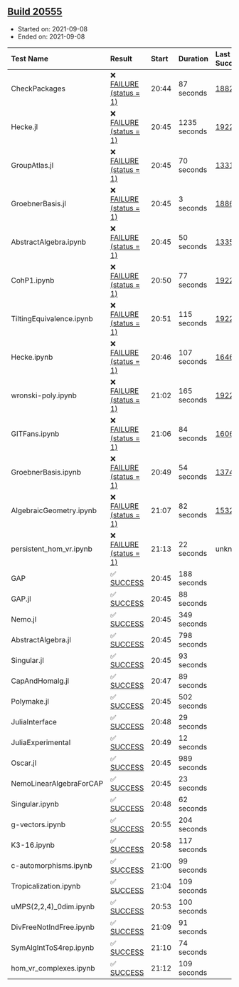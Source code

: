## [Build 20555](https://oscarci.mathematik.uni-kl.de/job/oscar/20555/)

* Started on: 2021-09-08
* Ended on: 2021-09-08

| Test Name    | Result | Start | Duration | Last Success | First Failure |
|:-------------|:-------|:------|:---------|:-------------|:--------------|
| CheckPackages | ❌ [FAILURE (status = 1)](https://oscarci.mathematik.uni-kl.de/job/oscar/20555/artifact/logs/build-20555/CheckPackages.log) | 20:44 | 87 seconds | [18822](https://oscarci.mathematik.uni-kl.de/job/oscar/18822/) | [18823](https://oscarci.mathematik.uni-kl.de/job/oscar/18823/) |
| Hecke.jl | ❌ [FAILURE (status = 1)](https://oscarci.mathematik.uni-kl.de/job/oscar/20555/artifact/logs/build-20555/Hecke.jl.log) | 20:45 | 1235 seconds | [19222](https://oscarci.mathematik.uni-kl.de/job/oscar/19222/) | [20152](https://oscarci.mathematik.uni-kl.de/job/oscar/20152/) |
| GroupAtlas.jl | ❌ [FAILURE (status = 1)](https://oscarci.mathematik.uni-kl.de/job/oscar/20555/artifact/logs/build-20555/GroupAtlas.jl.log) | 20:45 | 70 seconds | [13311](https://oscarci.mathematik.uni-kl.de/job/oscar/13311/) | [13312](https://oscarci.mathematik.uni-kl.de/job/oscar/13312/) |
| GroebnerBasis.jl | ❌ [FAILURE (status = 1)](https://oscarci.mathematik.uni-kl.de/job/oscar/20555/artifact/logs/build-20555/GroebnerBasis.jl.log) | 20:45 | 3 seconds | [18864](https://oscarci.mathematik.uni-kl.de/job/oscar/18864/) | [18865](https://oscarci.mathematik.uni-kl.de/job/oscar/18865/) |
| AbstractAlgebra.ipynb | ❌ [FAILURE (status = 1)](https://oscarci.mathematik.uni-kl.de/job/oscar/20555/artifact/logs/build-20555/AbstractAlgebra.ipynb.log) | 20:45 | 50 seconds | [13355](https://oscarci.mathematik.uni-kl.de/job/oscar/13355/) | [13356](https://oscarci.mathematik.uni-kl.de/job/oscar/13356/) |
| CohP1.ipynb | ❌ [FAILURE (status = 1)](https://oscarci.mathematik.uni-kl.de/job/oscar/20555/artifact/logs/build-20555/CohP1.ipynb.log) | 20:50 | 77 seconds | [19222](https://oscarci.mathematik.uni-kl.de/job/oscar/19222/) | [20152](https://oscarci.mathematik.uni-kl.de/job/oscar/20152/) |
| TiltingEquivalence.ipynb | ❌ [FAILURE (status = 1)](https://oscarci.mathematik.uni-kl.de/job/oscar/20555/artifact/logs/build-20555/TiltingEquivalence.ipynb.log) | 20:51 | 115 seconds | [19222](https://oscarci.mathematik.uni-kl.de/job/oscar/19222/) | [20152](https://oscarci.mathematik.uni-kl.de/job/oscar/20152/) |
| Hecke.ipynb | ❌ [FAILURE (status = 1)](https://oscarci.mathematik.uni-kl.de/job/oscar/20555/artifact/logs/build-20555/Hecke.ipynb.log) | 20:46 | 107 seconds | [16463](https://oscarci.mathematik.uni-kl.de/job/oscar/16463/) | [16464](https://oscarci.mathematik.uni-kl.de/job/oscar/16464/) |
| wronski-poly.ipynb | ❌ [FAILURE (status = 1)](https://oscarci.mathematik.uni-kl.de/job/oscar/20555/artifact/logs/build-20555/wronski-poly.ipynb.log) | 21:02 | 165 seconds | [19222](https://oscarci.mathematik.uni-kl.de/job/oscar/19222/) | [20152](https://oscarci.mathematik.uni-kl.de/job/oscar/20152/) |
| GITFans.ipynb | ❌ [FAILURE (status = 1)](https://oscarci.mathematik.uni-kl.de/job/oscar/20555/artifact/logs/build-20555/GITFans.ipynb.log) | 21:06 | 84 seconds | [16068](https://oscarci.mathematik.uni-kl.de/job/oscar/16068/) | [16069](https://oscarci.mathematik.uni-kl.de/job/oscar/16069/) |
| GroebnerBasis.ipynb | ❌ [FAILURE (status = 1)](https://oscarci.mathematik.uni-kl.de/job/oscar/20555/artifact/logs/build-20555/GroebnerBasis.ipynb.log) | 20:49 | 54 seconds | [13748](https://oscarci.mathematik.uni-kl.de/job/oscar/13748/) | [13749](https://oscarci.mathematik.uni-kl.de/job/oscar/13749/) |
| AlgebraicGeometry.ipynb | ❌ [FAILURE (status = 1)](https://oscarci.mathematik.uni-kl.de/job/oscar/20555/artifact/logs/build-20555/AlgebraicGeometry.ipynb.log) | 21:07 | 82 seconds | [15322](https://oscarci.mathematik.uni-kl.de/job/oscar/15322/) | [15323](https://oscarci.mathematik.uni-kl.de/job/oscar/15323/) |
| persistent_hom_vr.ipynb | ❌ [FAILURE (status = 1)](https://oscarci.mathematik.uni-kl.de/job/oscar/20555/artifact/logs/build-20555/persistent_hom_vr.ipynb.log) | 21:13 | 22 seconds | unknown | unknown |
| GAP | ✅ [SUCCESS](https://oscarci.mathematik.uni-kl.de/job/oscar/20555/artifact/logs/build-20555/GAP.log) | 20:45 | 188 seconds |  |  |
| GAP.jl | ✅ [SUCCESS](https://oscarci.mathematik.uni-kl.de/job/oscar/20555/artifact/logs/build-20555/GAP.jl.log) | 20:45 | 88 seconds |  |  |
| Nemo.jl | ✅ [SUCCESS](https://oscarci.mathematik.uni-kl.de/job/oscar/20555/artifact/logs/build-20555/Nemo.jl.log) | 20:45 | 349 seconds |  |  |
| AbstractAlgebra.jl | ✅ [SUCCESS](https://oscarci.mathematik.uni-kl.de/job/oscar/20555/artifact/logs/build-20555/AbstractAlgebra.jl.log) | 20:45 | 798 seconds |  |  |
| Singular.jl | ✅ [SUCCESS](https://oscarci.mathematik.uni-kl.de/job/oscar/20555/artifact/logs/build-20555/Singular.jl.log) | 20:45 | 93 seconds |  |  |
| CapAndHomalg.jl | ✅ [SUCCESS](https://oscarci.mathematik.uni-kl.de/job/oscar/20555/artifact/logs/build-20555/CapAndHomalg.jl.log) | 20:47 | 89 seconds |  |  |
| Polymake.jl | ✅ [SUCCESS](https://oscarci.mathematik.uni-kl.de/job/oscar/20555/artifact/logs/build-20555/Polymake.jl.log) | 20:45 | 502 seconds |  |  |
| JuliaInterface | ✅ [SUCCESS](https://oscarci.mathematik.uni-kl.de/job/oscar/20555/artifact/logs/build-20555/JuliaInterface.log) | 20:48 | 29 seconds |  |  |
| JuliaExperimental | ✅ [SUCCESS](https://oscarci.mathematik.uni-kl.de/job/oscar/20555/artifact/logs/build-20555/JuliaExperimental.log) | 20:49 | 12 seconds |  |  |
| Oscar.jl | ✅ [SUCCESS](https://oscarci.mathematik.uni-kl.de/job/oscar/20555/artifact/logs/build-20555/Oscar.jl.log) | 20:45 | 989 seconds |  |  |
| NemoLinearAlgebraForCAP | ✅ [SUCCESS](https://oscarci.mathematik.uni-kl.de/job/oscar/20555/artifact/logs/build-20555/NemoLinearAlgebraForCAP.log) | 20:45 | 23 seconds |  |  |
| Singular.ipynb | ✅ [SUCCESS](https://oscarci.mathematik.uni-kl.de/job/oscar/20555/artifact/logs/build-20555/Singular.ipynb.log) | 20:48 | 62 seconds |  |  |
| g-vectors.ipynb | ✅ [SUCCESS](https://oscarci.mathematik.uni-kl.de/job/oscar/20555/artifact/logs/build-20555/g-vectors.ipynb.log) | 20:55 | 204 seconds |  |  |
| K3-16.ipynb | ✅ [SUCCESS](https://oscarci.mathematik.uni-kl.de/job/oscar/20555/artifact/logs/build-20555/K3-16.ipynb.log) | 20:58 | 117 seconds |  |  |
| c-automorphisms.ipynb | ✅ [SUCCESS](https://oscarci.mathematik.uni-kl.de/job/oscar/20555/artifact/logs/build-20555/c-automorphisms.ipynb.log) | 21:00 | 99 seconds |  |  |
| Tropicalization.ipynb | ✅ [SUCCESS](https://oscarci.mathematik.uni-kl.de/job/oscar/20555/artifact/logs/build-20555/Tropicalization.ipynb.log) | 21:04 | 109 seconds |  |  |
| uMPS(2,2,4)_0dim.ipynb | ✅ [SUCCESS](https://oscarci.mathematik.uni-kl.de/job/oscar/20555/artifact/logs/build-20555/uMPS-2-2-4-_0dim.ipynb.log) | 20:53 | 100 seconds |  |  |
| DivFreeNotIndFree.ipynb | ✅ [SUCCESS](https://oscarci.mathematik.uni-kl.de/job/oscar/20555/artifact/logs/build-20555/DivFreeNotIndFree.ipynb.log) | 21:09 | 91 seconds |  |  |
| SymAlgIntToS4rep.ipynb | ✅ [SUCCESS](https://oscarci.mathematik.uni-kl.de/job/oscar/20555/artifact/logs/build-20555/SymAlgIntToS4rep.ipynb.log) | 21:10 | 74 seconds |  |  |
| hom_vr_complexes.ipynb | ✅ [SUCCESS](https://oscarci.mathematik.uni-kl.de/job/oscar/20555/artifact/logs/build-20555/hom_vr_complexes.ipynb.log) | 21:12 | 109 seconds |  |  |
